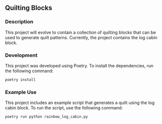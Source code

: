 ## Quilting Blocks

### Description
This project will evolve to contain a collection of quilting blocks that can be used to generate quilt patterns.
Currently, the project contains the log cabin block.


### Development
This project was developed using Poetry. To install the dependencies, run the following command:
```bash
poetry install
```

### Example Use
This project includes an example script that generates a quilt using the log cabin block.
To run the script, use the following command:
```bash
poetry run python rainbow_log_cabin.py
```



